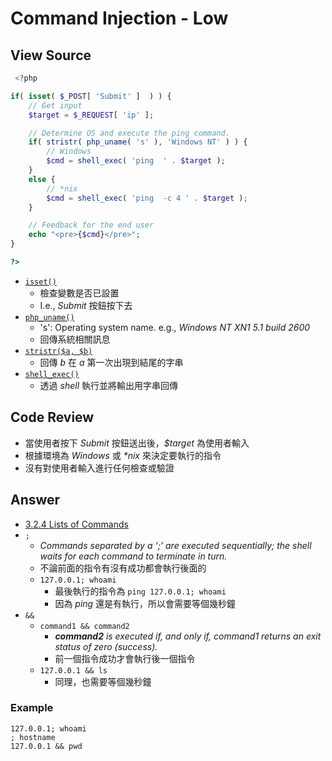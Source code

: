 # Command Injection - Low

## View Source

```PHP
 <?php

if( isset( $_POST[ 'Submit' ]  ) ) {
    // Get input
    $target = $_REQUEST[ 'ip' ];

    // Determine OS and execute the ping command.
    if( stristr( php_uname( 's' ), 'Windows NT' ) ) {
        // Windows
        $cmd = shell_exec( 'ping  ' . $target );
    }
    else {
        // *nix
        $cmd = shell_exec( 'ping  -c 4 ' . $target );
    }

    // Feedback for the end user
    echo "<pre>{$cmd}</pre>";
}

?>
```

- [`isset()`](https://www.php.net/manual/zh/function.isset.php)
    - 檢查變數是否已設置
    - I.e., *Submit* 按鈕按下去
- [`php_uname()`](https://www.php.net/manual/zh/function.php-uname.php)
    - 's': Operating system name. e.g., *Windows NT XN1 5.1 build 2600*
    - 回傳系統相關訊息
- [`stristr($a, $b)`](https://www.php.net/manual/zh/function.stristr.php)
    - 回傳 *b* 在 *a* 第一次出現到結尾的字串
- [`shell_exec()`](https://www.php.net/manual/zh/function.shell-exec.php)
    - 透過 *shell* 執行並將輸出用字串回傳

## Code Review

- 當使用者按下 *Submit* 按鈕送出後，*$target* 為使用者輸入
- 根據環境為 *Windows* 或 *\*nix* 來決定要執行的指令
- 沒有對使用者輸入進行任何檢查或驗證

## Answer

- [3.2.4 Lists of Commands](https://www.gnu.org/software/bash/manual/html_node/Lists.html)
- `;`
    - *Commands separated by a ‘;’ are executed sequentially; the shell waits for each command to terminate in turn.*
    - 不論前面的指令有沒有成功都會執行後面的
    - `127.0.0.1; whoami`
        - 最後執行的指令為 `ping 127.0.0.1; whoami`
        - 因為 *ping* 還是有執行，所以會需要等個幾秒鐘
- `&&`
    - `command1 && command2`
        - ***command2*** *is executed if, and only if, command1 returns an exit status of zero (success).*
        - 前一個指令成功才會執行後一個指令
    - `127.0.0.1 && ls`
        - 同理，也需要等個幾秒鐘

### Example

```
127.0.0.1; whoami
; hostname
127.0.0.1 && pwd
```
